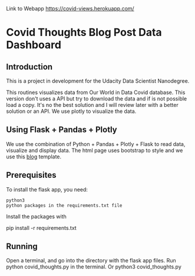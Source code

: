 Link to Webapp https://covid-views.herokuapp.com/
# Covid Thoughts Blog Post Data Dashboard

## Introduction

This is a project in development for the Udacity Data Scientist Nanodegree.

This routines visualizes data from Our World in Data Covid database. This version don't uses a API but try to download the data and if is not possible load a copy.
It's no the best solution and I will review later with a better solution or an API.
We use plotly to visualize the data.

## Using Flask + Pandas + Plotly

We use the combination of Python + Pandas + Plotly + Flask to read data, visualize and display data.
The html page uses bootstrap to style and we use this [blog](https://getbootstrap.com/docs/5.0/examples/blog/) template.

## Prerequisites

To install the flask app, you need:

    python3
    python packages in the requirements.txt file

Install the packages with

 pip install -r requirements.txt

## Running

Open a terminal, and go into the directory with the flask app files. Run python covid_thoughts.py in the terminal. Or python3 covid_thoughts.py